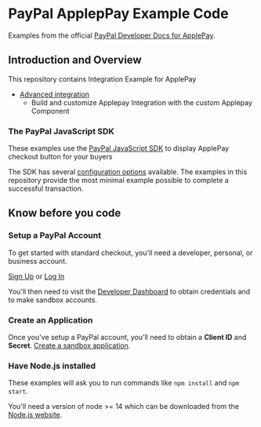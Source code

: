 # PayPal ApplepPay Example Code

Examples from the official [PayPal Developer Docs for ApplePay](https://developer.paypal.com/docs/checkout/apm/apple-pay/).

## Introduction and Overview

This repository contains Integration Example for ApplePay


- [Advanced integration](./advanced-integration/)
  - Build and customize Applepay Integration with the custom Applepay Component


### The PayPal JavaScript SDK

These examples use the [PayPal JavaScript SDK](https://developer.paypal.com/sdk/js/) to display ApplePay checkout button for your buyers

The SDK has several [configuration options](https://developer.paypal.com/sdk/js/configuration/) available. The examples in this repository provide the most minimal example possible to complete a successful transaction.

## Know before you code

### Setup a PayPal Account

To get started with standard checkout, you'll need a developer, personal, or business account.

[Sign Up](https://www.paypal.com/signin/client?flow=provisionUser) or [Log In](https://www.paypal.com/signin?returnUri=https%253A%252F%252Fdeveloper.paypal.com%252Fdeveloper%252Fapplications&intent=developer)

You'll then need to visit the [Developer Dashboard](https://developer.paypal.com/dashboard/) to obtain credentials and to
make sandbox accounts.

### Create an Application

Once you've setup a PayPal account, you'll need to obtain a **Client ID** and **Secret**. [Create a sandbox application](https://developer.paypal.com/dashboard/applications/sandbox/create).

### Have Node.js installed

These examples will ask you to run commands like `npm install` and `npm start`.

You'll need a version of node >= 14 which can be downloaded from the [Node.js website](https://nodejs.org/en/download/).
